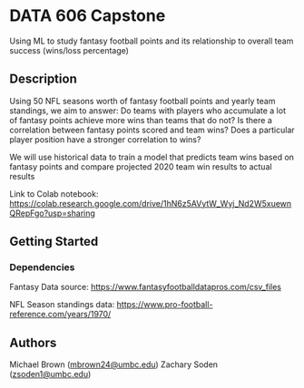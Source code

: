 # DATA 606 Capstone

Using ML to study fantasy football points and its relationship to overall team success (wins/loss percentage)

## Description

Using 50 NFL seasons worth of fantasy football points and yearly team standings, we aim to answer:
Do teams with players who accumulate a lot of fantasy points achieve more wins than teams that do not?
Is there a correlation between fantasy points scored and team wins? 
Does a particular player position have a stronger correlation to wins?

We will use historical data to train a model that predicts team wins based on fantasy points
and compare projected 2020 team win results to actual results


Link to Colab notebook: https://colab.research.google.com/drive/1hN6z5AVytW_Wyj_Nd2W5xuewnQRepFgo?usp=sharing

## Getting Started

### Dependencies


Fantasy Data source: https://www.fantasyfootballdatapros.com/csv_files

NFL Season standings data: https://www.pro-football-reference.com/years/1970/ 


## Authors

Michael Brown (mbrown24@umbc.edu)
Zachary Soden (zsoden1@umbc.edu)




